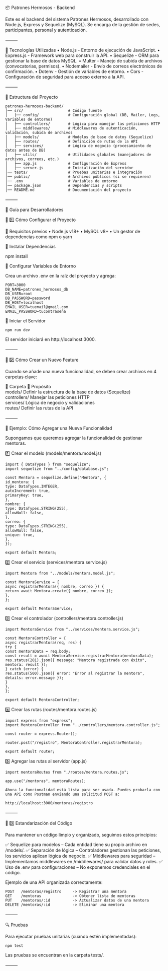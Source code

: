 📦 Patrones Hermosos - Backend

Este es el backend del sistema Patrones Hermosos, desarrollado con Node.js, Express y Sequelize (MySQL).
Se encarga de la gestión de sedes, participantes, personal y autenticación.

⸻

🚀 Tecnologías Utilizadas
•	Node.js - Entorno de ejecución de JavaScript.
•	Express.js - Framework web para construir la API.
•	Sequelize - ORM para gestionar la base de datos MySQL.
•	Multer - Manejo de subida de archivos (convocatorias, permisos).
•	Nodemailer - Envío de correos electrónicos de confirmación.
•	Dotenv - Gestión de variables de entorno.
•	Cors - Configuración de seguridad para acceso externo a la API.

⸻

📂 Estructura del Proyecto
```
patrones-hermosos-backend/
│── src/                    # Código fuente
│   ├── config/             # Configuración global (DB, Mailer, Logs, Variables de entorno)
│   ├── controllers/        # Lógica para manejar las peticiones HTTP
│   ├── middlewares/        # Middlewares de autenticación, validación, subida de archivos
│   ├── models/             # Modelos de base de datos (Sequelize)
│   ├── routes/             # Definición de rutas de la API
│   ├── services/           # Lógica de negocio (procesamiento de datos antes de DB)
│   ├── utils/              # Utilidades globales (manejadores de archivos, correos, etc.)
│   ├── app.js              # Configuración de Express
│   ├── server.js           # Inicialización del servidor
│── tests/                  # Pruebas unitarias e integración
│── public/                 # Archivos públicos (si se requieren)
│── .env                    # Variables de entorno
│── package.json            # Dependencias y scripts
│── README.md               # Documentación del proyecto
```


⸻

📜 Guía para Desarrolladores

📌 1️⃣ Cómo Configurar el Proyecto

🔹 Requisitos previos
•	Node.js v18+
•	MySQL v8+
•	Un gestor de dependencias como npm o yarn

🔹 Instalar Dependencias

npm install

🔹 Configurar Variables de Entorno

Crea un archivo .env en la raíz del proyecto y agrega:
```
PORT=3000
DB_NAME=patrones_hermosos_db
DB_USER=root
DB_PASSWORD=password
DB_HOST=localhost
EMAIL_USER=tuemail@gmail.com
EMAIL_PASSWORD=tucontraseña
```

🔹 Iniciar el Servidor
```
npm run dev
```
El servidor iniciará en http://localhost:3000.

⸻

📌 2️⃣ Cómo Crear un Nuevo Feature

Cuando se añade una nueva funcionalidad, se deben crear archivos en 4 carpetas clave:

📂 Carpeta	📝 Propósito  
models/	Definir la estructura de la base de datos (Sequelize)  
controllers/	Manejar las peticiones HTTP  
services/	Lógica de negocio y validaciones  
routes/	Definir las rutas de la API

⸻

📌 Ejemplo: Cómo Agregar una Nueva Funcionalidad

Supongamos que queremos agregar la funcionalidad de gestionar mentoras.

1️⃣ Crear el modelo (models/mentora.model.js)
```
import { DataTypes } from "sequelize";
import sequelize from "../config/database.js";

const Mentora = sequelize.define("Mentora", {
id_mentora: {
type: DataTypes.INTEGER,
autoIncrement: true,
primaryKey: true,
},
nombre: {
type: DataTypes.STRING(255),
allowNull: false,
},
correo: {
type: DataTypes.STRING(255),
allowNull: false,
unique: true,
},
});

export default Mentora;
```
2️⃣ Crear el servicio (services/mentora.service.js)
```
import Mentora from "../models/mentora.model.js";

const MentoraService = {
async registrarMentora({ nombre, correo }) {
return await Mentora.create({ nombre, correo });
},
};

export default MentoraService;
```
3️⃣ Crear el controlador (controllers/mentora.controller.js)
```
import MentoraService from "../services/mentora.service.js";

const MentoraController = {
async registrarMentora(req, res) {
try {
const mentoraData = req.body;
const result = await MentoraService.registrarMentora(mentoraData);
res.status(201).json({ message: "Mentora registrada con éxito", mentora: result });
} catch (error) {
res.status(500).json({ error: "Error al registrar la mentora", details: error.message });
}
},
};

export default MentoraController;
```
4️⃣ Crear las rutas (routes/mentora.routes.js)
```
import express from "express";
import MentoraController from "../controllers/mentora.controller.js";

const router = express.Router();

router.post("/registro", MentoraController.registrarMentora);

export default router;
```
5️⃣ Agregar las rutas al servidor (app.js)
```
import mentoraRoutes from "./routes/mentora.routes.js";

app.use("/mentoras", mentoraRoutes);

Ahora la funcionalidad está lista para ser usada. Puedes probarla con una API como Postman enviando una solicitud POST a:

http://localhost:3000/mentoras/registro
```
⸻

📌 3️⃣ Estandarización del Código

Para mantener un código limpio y organizado, seguimos estos principios:

✅ Sequelize para modelos – Cada entidad tiene su propio archivo en /models/.
✅ Separación de lógica – Controladores gestionan las peticiones, los servicios aplican lógica de negocio.
✅ Middlewares para seguridad – Implementamos middlewares en /middlewares/ para validar datos y roles.
✅ Uso de .env para configuraciones – No exponemos credenciales en el código.

Ejemplo de una API organizada correctamente:
```
POST   /mentoras/registro     -> Registrar una mentora
GET    /mentoras              -> Obtener lista de mentoras
PUT    /mentoras/:id          -> Actualizar datos de una mentora
DELETE /mentoras/:id          -> Eliminar una mentora
```
⸻

🔍 Pruebas

Para ejecutar pruebas unitarias (cuando estén implementadas):
```
npm test
```
Las pruebas se encuentran en la carpeta tests/.

⸻